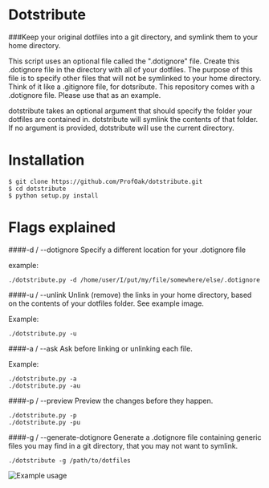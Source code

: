 Dotstribute
===

###Keep your original dotfiles into a git directory, and symlink them to your home directory.

This script uses an optional file called the ".dotignore" file. Create this .dotignore file in the directory with all of your dotfiles. The purpose of this file is to specify other files that will not be symlinked to your home directory. Think of it like a .gitignore file, for dotsribute. This repository comes with a .dotignore file. Please use that as an example.

dotstribute takes an optional argument that should specify the folder your dotfiles are contained in. dotstribute will symlink the contents of that folder. If no argument is provided, dotstribute will use the current directory.


Installation
===

```
$ git clone https://github.com/ProfOak/dotstribute.git
$ cd dotstribute
$ python setup.py install
```

Flags explained
===

####-d / --dotignore
Specify a different location for your .dotignore file

example:

`./dotstribute.py -d /home/user/I/put/my/file/somewhere/else/.dotignore`

####-u / --unlink
Unlink (remove) the links in your home directory, based on the contents of your dotfiles folder. See example image.

Example:

`./dotstribute.py -u`

####-a / --ask
Ask before linking or unlinking each file.

Example:

```
./dotstribute.py -a
./dotstribute.py -au
```

####-p / --preview
Preview the changes before they happen.

```
./dotstribute.py -p
./dotstribute.py -pu
```

####-g / --generate-dotignore
Generate a .dotignore file containing generic files you may find in a git directory, that you may not want to symlink.

```
./dotstribute -g /path/to/dotfiles
```

![Example usage](https://raw.githubusercontent.com/ProfOak/dotstribute/master/media/example.png)
